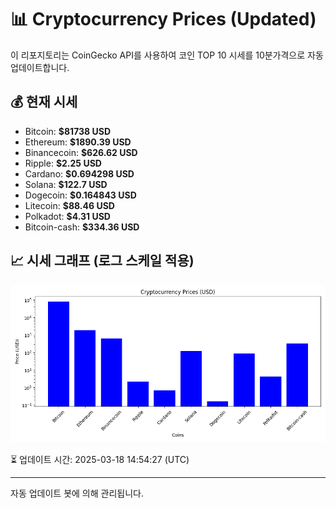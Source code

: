 
# 📊 Cryptocurrency Prices (Updated)

이 리포지토리는 CoinGecko API를 사용하여 코인 TOP 10 시세를 10분가격으로 자동 업데이트합니다.

## 💰 현재 시세
- Bitcoin: **$81738 USD**
- Ethereum: **$1890.39 USD**
- Binancecoin: **$626.62 USD**
- Ripple: **$2.25 USD**
- Cardano: **$0.694298 USD**
- Solana: **$122.7 USD**
- Dogecoin: **$0.164843 USD**
- Litecoin: **$88.46 USD**
- Polkadot: **$4.31 USD**
- Bitcoin-cash: **$334.36 USD**

## 📈 시세 그래프 (로그 스케일 적용)
![Crypto Prices](crypto_prices.png)

⏳ 업데이트 시간: 2025-03-18 14:54:27 (UTC)

---
자동 업데이트 봇에 의해 관리됩니다.
